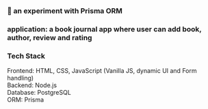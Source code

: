 <h3>📖 an experiment with Prisma ORM </h3>

<h3> application: a book journal app where user can add book, author, review and rating </h3>

<h3>Tech Stack </h3>
  Frontend: HTML, CSS, JavaScript (Vanilla JS, dynamic UI and Form handling) <br>
  Backend: Node.js <br>
  Database: PostgreSQL <br>
  ORM: Prisma

